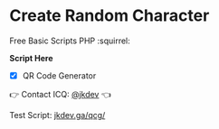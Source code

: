 # Create Random Character
Free Basic Scripts PHP  :squirrel:

**Script Here**

- [x] QR Code Generator



:point_right: Contact ICQ: [@jkdev](https://icq.im/jkdev)  :point_left:
 
 Test Script: [jkdev.ga/qcg/](http://jkdev.ga/chy/index.php)
